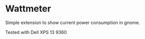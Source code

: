 # Wattmeter 
Simple extension to show current power consumption in gnome.

Tested with Dell XPS 13 9360

